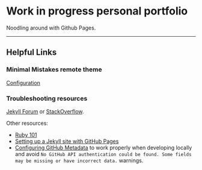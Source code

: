 # Work in progress personal portfolio

Noodling around with Github Pages. 


---
## Helpful Links
### Minimal Mistakes remote theme

[Configuration](https://mmistakes.github.io/minimal-mistakes/docs/configuration/)

### Troubleshooting resources

[Jekyll Forum](https://talk.jekyllrb.com/) or [StackOverflow](https://stackoverflow.com/questions/tagged/jekyll). 

Other resources:

- [Ruby 101](https://jekyllrb.com/docs/ruby-101/)
- [Setting up a Jekyll site with GitHub Pages](https://jekyllrb.com/docs/github-pages/)
- [Configuring GitHub Metadata](https://github.com/jekyll/github-metadata/blob/master/docs/configuration.md#configuration) to work properly when developing locally and avoid `No GitHub API authentication could be found. Some fields may be missing or have incorrect data.` warnings.
